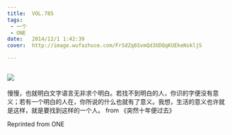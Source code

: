 ```yaml
---
title:	VOL.785
tags:
 - 一个
 - ONE
date:	2014/12/1 1:42:39
cover:	http://image.wufazhuce.com/FrSdZq6SvmQd3UDQqKUEkeNskljS

---
```

![](http://image.wufazhuce.com/FrSdZq6SvmQd3UDQqKUEkeNskljS)
---

慢慢，也就明白文字语言无非求个明白。若找不到明白的人，你识的字便没有意义；若有一个明白的人在，你所说的什么也就有了意义。我想，生活的意义也许就是这样，就是要找到这样的一个人。 from 《突然十年便过去》
 
Reprinted from ONE
